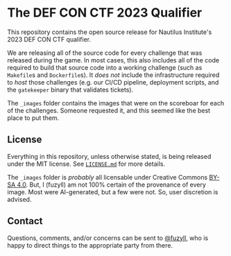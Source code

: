 # The DEF CON CTF 2023 Qualifier #

This repository contains the open source release for Nautilus Institute's 2023
DEF CON CTF qualifier.

We are releasing all of the source code for every challenge that was released
during the game. In most cases, this also includes all of the code required to
build that source code into a working challenge (such as `Makefile`s and
`Dockerfile`s). It *does not* include the infrastructure required to *host*
those challenges (e.g. our CI/CD pipeline, deployment scripts, and the
`gatekeeper` binary that validates tickets).

The `_images` folder contains the images that were on the scoreboar for each
of the challenges. Someone requested it, and this seemed like the best place
to put them.

## License ##

Everything in this repository, unless otherwise stated, is being released under
the MIT license. See [`LICENSE.md`](./LICENSE.md) for more details.

The `_images` folder is *probably* all licensable under Creative Commons
[BY-SA 4.0](https://creativecommons.org/licenses/by-sa/4.0/). But, I (fuzyll)
am not 100% certain of the provenance of every image. Most were AI-generated,
but a few were not. So, user discretion is advised.

## Contact ##

Questions, comments, and/or concerns can be sent to
[@fuzyll](https://github.com/fuzyll), who is happy to direct things to the
appropriate party from there.
